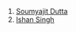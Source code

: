 1. [Soumyajit Dutta](https://github.com/sanudatta11/)
2. [Ishan Singh](https://github.com/isishan/)
